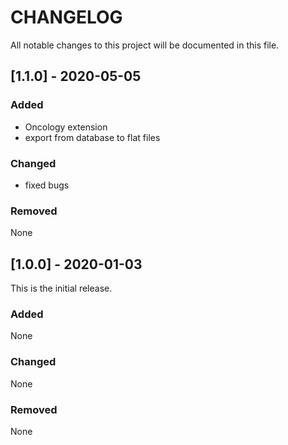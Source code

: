 # CHANGELOG
All notable changes to this project will be documented in this file.

## [1.1.0] - 2020-05-05

### Added
* Oncology extension
* export from database to flat files

### Changed
* fixed bugs

### Removed
None

## [1.0.0] - 2020-01-03
This is the initial release.

### Added
None

### Changed
None

### Removed
None
